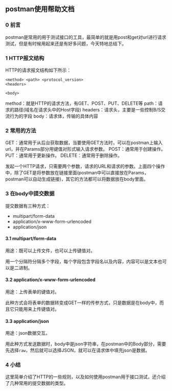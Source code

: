 ## postman使用帮助文档

### 0 前言

postman是常用的用于测试接口的工具，最简单的就是用post和get对url进行请求测试，但是有时候用起来还是有好多问题，今天特地总结下。

### 1 HTTP报文结构

HTTP的请求报文结构如下所示：

```
<method> <path> <protocol_version>
<headers>

<body>
```

method：就是HTTP的请求方法，有GET、POST、PUT、DELETE等
path：请求的路径(域名在请求头中的Host字段)
headers：请求头，主要是一些控制B/S交流行为的字段
body：请求体，传输的具体内容

### 2 常用的方法

GET：通常用于从后台获取数据，当要使用GET方法时，可以在postman上输入url，并在Params部分用键值对形式输入请求参数。
POST：通常用于创建操作。
PUT：通常用于更新操作。
DELETE：通常用于删除操作。

发起一个HTTP请求，只需要两个参数，请求的URL和请求的参数。上面四个操作中，除了GET是将参数放在链接里面(postman中可以直接放在Params，postman可以自动生成链接)，其它的方法都可以将数据放在body里面。

### 3 在body中提交数据

提交数据有三种方式：

* multipart/form-data
* application/x-www-form-urlencoded
* application/json

#### 3.1 multipart/form-data

用途：既可以上传文件，也可以上传键值对。

用一个分隔符分隔多个字段，每个字段包含字段名以及内容，内容可以是文本也可以是二进制。

#### 3.2 application/x-www-form-urlencoded

用途：上传表单的键值对。

此种方式会将表单的数据转变成GET一样的传参方式，只是数据是在body中，而且它只能用来上传键值对。

#### 3.3 application/json

用途：json数据交互。

用此种方式发送数据时，body中是json字符串，在postman中的Body部分，需要先选择`raw`，然后就可以选择JSON，就可以在请求体中填充json是数据。

### 4 小结

这里简单介绍了HTTP的一些规则，以及如何使用postman用于接口测试，还介绍了几种常用的提交数据的类型。
